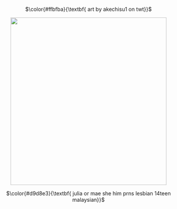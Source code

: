 <p align="center">
 $\color{#ffbfba}{\textbf{ art by akechisu1 on twt}}$
  </p>
 <p align="center">
<img src="https://files.catbox.moe/wsfwkv.png" data-canonical-src="(https://files.catbox.moe/wsfwkv.png)" width="420" height="450" />
</p>

<p align="center">
 $\color{#d9d8e3}{\textbf{ julia or mae she him prns lesbian 14teen malaysian}}$
</p>



